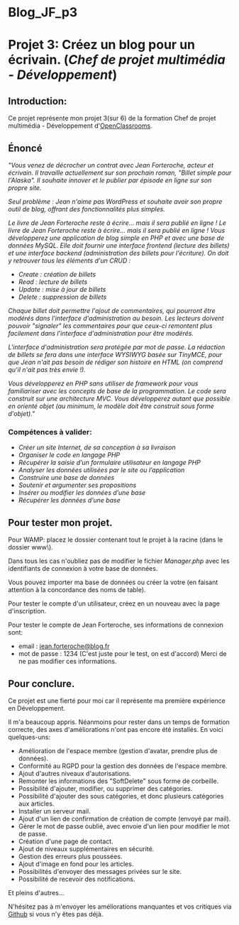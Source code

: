 **Blog_JF_p3**
==============
# Projet 3: Créez un blog pour un écrivain. (*Chef de projet multimédia - Développement*)
## Introduction:
Ce projet représente mon projet 3(sur 6) de la formation Chef de projet multimédia - Développement d'[OpenClassrooms](https://openclassrooms.com).
## Énoncé
_"Vous venez de décrocher un contrat avec Jean Forteroche, acteur et écrivain. Il travaille actuellement sur son prochain roman, "Billet simple pour l'Alaska". Il souhaite innover et le publier par épisode en ligne sur son propre site._

_Seul problème : Jean n'aime pas WordPress et souhaite avoir son propre outil de blog, offrant des fonctionnalités plus simples._

_Le livre de Jean Forteroche reste à écrire... mais il sera publié en ligne !_
_Le livre de Jean Forteroche reste à écrire... mais il sera publié en ligne !_
_Vous développerez une application de blog simple en PHP et avec une base de données MySQL. Elle doit fournir une interface frontend (lecture des billets) et une interface backend (administration des billets pour l'écriture). On doit y retrouver tous les éléments d'un CRUD :_

* _Create : création de billets_
* _Read : lecture de billets_
* _Update : mise à jour de billets_
* _Delete : suppression de billets_

_Chaque billet doit permettre l'ajout de commentaires, qui pourront être modérés dans l'interface d'administration au besoin._
_Les lecteurs doivent pouvoir "signaler" les commentaires pour que ceux-ci remontent plus facilement dans l'interface d'administration pour être modérés._

_L'interface d'administration sera protégée par mot de passe. La rédaction de billets se fera dans une interface WYSIWYG basée sur TinyMCE, pour que Jean n'ait pas besoin de rédiger son histoire en HTML (on comprend qu'il n'ait pas très envie !)._

_Vous développerez en PHP sans utiliser de framework pour vous familiariser avec les concepts de base de la programmation. Le code sera construit sur une architecture MVC. Vous développerez autant que possible en orienté objet (au minimum, le modèle doit être construit sous forme d'objet)."_

### Compétences à valider:
* _Créer un site Internet, de sa conception à sa livraison_
* _Organiser le code en langage PHP_
* _Récupérer la saisie d’un formulaire utilisateur en langage PHP_
* _Analyser les données utilisées par le site ou l’application_
* _Construire une base de données_
* _Soutenir et argumenter ses propositions_
* _Insérer ou modifier les données d’une base_
* _Récupérer les données d’une base_

## Pour tester mon projet.
Pour WAMP: placez le dossier contenant tout le projet à la racine (dans le dossier www\\).

Dans tous les cas n'oubliez pas de modifier le fichier _Manager.php_ avec les identifiants de connexion à votre base de données.

Vous pouvez importer ma base de données ou créer la votre (en faisant attention à la concordance des noms de table).

Pour tester le compte d'un utilisateur, créez en un nouveau avec la page d'inscription.

Pour tester le compte de Jean Forteroche,
ses informations de connexion sont:

* email : jean.forteroche@blog.fr
* mot de passe : 1234 (C'est juste pour le test, on est d'accord) Merci de ne pas modifier ces informations.

## Pour conclure.
Ce projet est une fierté pour moi car il représente ma première expérience en Développement.

Il m'a beaucoup appris. Néanmoins pour rester dans un temps de formation correcte, des axes d'améliorations n'ont pas encore été installés. En voici quelques-uns:
* Amélioration de l'espace membre (gestion d'avatar, prendre plus de données).
* Conformité au RGPD pour la gestion des données de l'espace membre.
* Ajout d'autres niveaux d'autorisations.
* Remonter les informations des "SoftDelete" sous forme de corbeille.
* Possibilité d'ajouter, modifier, ou supprimer des catégories.
* Possibilité d'ajouter des sous catégories, et donc plusieurs catégories aux articles.
* Installer un serveur mail.
* Ajout d'un lien de confirmation de création de compte (envoyé par mail).
* Gérer le mot de passe oublié, avec envoie d'un lien pour modifier le mot de passe.
* Création d'une page de contact.
* Ajout de niveaux supplémentaires en sécurité.
* Gestion des erreurs plus poussées.
* Ajout d'image en fond pour les articles.
* Possibilités d'envoyer des messages privées sur le site.
* Possibilité de recevoir des notifications.


Et pleins d'autres...

N'hésitez pas à m'envoyer les améliorations manquantes et vos critiques via [Github](https://github.com/JeremBoyer/Blog_JF_p3) si vous n'y êtes pas déjà.
